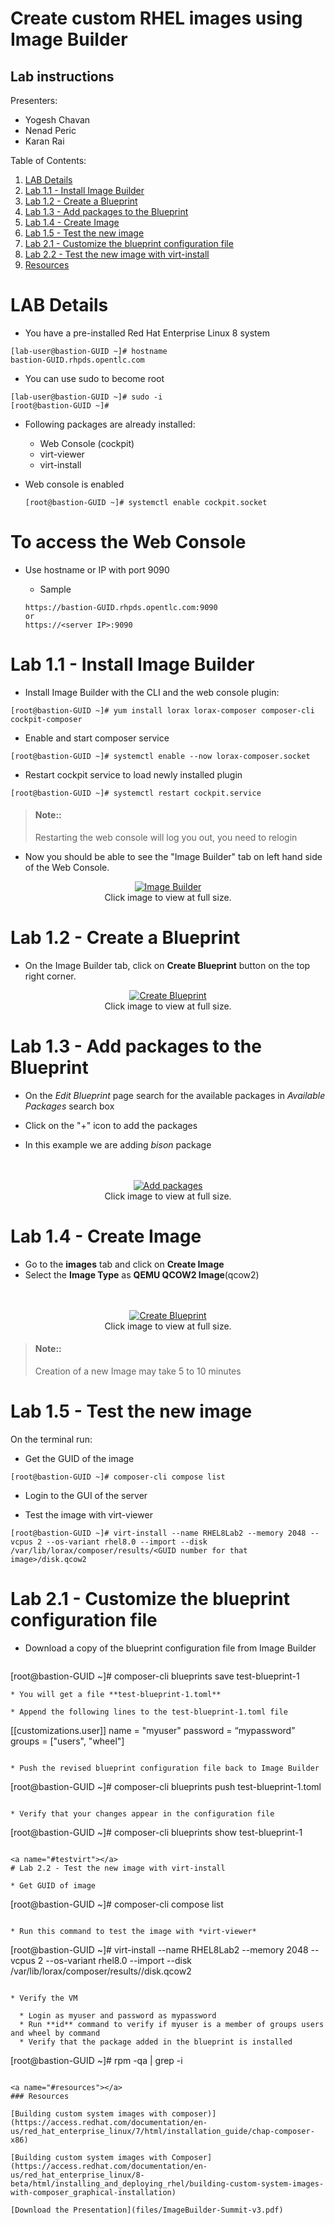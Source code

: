 # Create custom RHEL images using Image Builder
## Lab instructions


Presenters:
* Yogesh Chavan
* Nenad Peric
* Karan Rai

Table of Contents:

1. [ LAB Details ](#details)
2. [ Lab 1.1 - Install Image Builder ](#install)
3. [ Lab 1.2 - Create a Blueprint ](#create)
4. [ Lab 1.3 - Add packages to the Blueprint ](#add)
5. [ Lab 1.4 - Create Image ](#createimage)
6. [ Lab 1.5 - Test the new image ](#testimage)
7. [ Lab 2.1 - Customize the blueprint configuration file ](#custom)
8. [ Lab 2.2 - Test the new image with virt-install ](#testvirt)
9. [ Resources ](#resources)

<a name="details"></a>
# LAB Details


* You have a pre-installed Red Hat Enterprise Linux 8 system
~~~
[lab-user@bastion-GUID ~]# hostname
bastion-GUID.rhpds.opentlc.com
~~~


* You can use sudo to become root
~~~
[lab-user@bastion-GUID ~]# sudo -i
[root@bastion-GUID ~]#
~~~

* Following packages are already installed:
  * Web Console (cockpit)
  * virt-viewer
  * virt-install


* Web console is enabled
  ~~~
  [root@bastion-GUID ~]# systemctl enable cockpit.socket
  ~~~

# To access the Web Console
* Use hostname or IP with port 9090
  * Sample

  ~~~
  https://bastion-GUID.rhpds.opentlc.com:9090
  or
  https://<server IP>:9090
  ~~~

<a name="#install"></a>
# Lab 1.1 - Install Image Builder

* Install Image Builder with the CLI and the web console plugin:
~~~
[root@bastion-GUID ~]# yum install lorax lorax-composer composer-cli cockpit-composer
~~~

* Enable and start composer service
~~~
[root@bastion-GUID ~]# systemctl enable --now lorax-composer.socket
~~~

* Restart cockpit service to load newly installed plugin
~~~
[root@bastion-GUID ~]# systemctl restart cockpit.service
~~~

  > #### Note::
>
> Restarting the web console will log you out, you need to relogin

* Now you should be able to see the "Image Builder" tab on left hand side of the Web Console.
<center><a href="files/images/ib1.png" target="_blank"><img src="files/images/ib1.png" alt="Image Builder"></a><br/>Click image to view at full size.</center>

<a name="#create"></a>
# Lab 1.2 - Create a Blueprint

* On the Image Builder tab, click on **Create Blueprint** button on the top right corner.
<center><a href="files/images/ib1.png" target="_blank"><img src="files/images/ib1.png" alt="Create Blueprint"></a><br/>Click image to view at full size.</center>

<a name="#add"></a>
# Lab 1.3 - Add packages to the Blueprint

* On the *Edit Blueprint* page search for the available packages in *Available Packages* search box

* Click on the "+" icon to add the packages
* In this example we are adding *bison* package

<br>
<br>
<center><a href="files/images/ib2.png" target="_blank"><img src="files/images/ib2.png" alt="Add packages"></a><br/>Click image to view at full size.</center>

<a name="#createimage"></a>
# Lab 1.4 - Create Image


* Go to the **images** tab and click on **Create Image**
* Select the **Image Type** as **QEMU QCOW2 Image**(qcow2)


<br>
<br>
<center><a href="files/images/ib3.png" target="_blank"><img src="files/images/ib3.png" alt="Create Blueprint"></a><br/>Click image to view at full size.</center>


> #### Note::
>
> Creation of a new Image may take 5 to 10 minutes

<a name="#testimage"></a>

# Lab 1.5 - Test the new image

On the terminal run:

* Get the GUID of the image
~~~
[root@bastion-GUID ~]# composer-cli compose list
~~~

* Login to the GUI of the server

* Test the image with virt-viewer
~~~
[root@bastion-GUID ~]# virt-install --name RHEL8Lab2 --memory 2048 --vcpus 2 --os-variant rhel8.0 --import --disk /var/lib/lorax/composer/results/<GUID number for that image>/disk.qcow2
~~~

<a name="#custom"></a>
# Lab 2.1 - Customize the blueprint configuration file

* Download a copy of the blueprint configuration file from Image Builder

  ~~~
[root@bastion-GUID ~]# composer-cli blueprints save test-blueprint-1
~~~
* You will get a file **test-blueprint-1.toml**

* Append the following lines to the test-blueprint-1.toml file
~~~
[[customizations.user]]
name = "myuser"
password = “mypassword”
groups = ["users", "wheel"]
~~~

* Push the revised blueprint configuration file back to Image Builder
~~~
[root@bastion-GUID ~]# composer-cli blueprints push test-blueprint-1.toml
~~~

* Verify that your changes appear in the configuration file
~~~
[root@bastion-GUID ~]# composer-cli blueprints show test-blueprint-1
~~~

<a name="#testvirt"></a>
# Lab 2.2 - Test the new image with virt-install

* Get GUID of image
~~~
[root@bastion-GUID ~]# composer-cli compose list
~~~

* Run this command to test the image with *virt-viewer*

  ~~~
[root@bastion-GUID ~]# virt-install --name RHEL8Lab2 --memory 2048 --vcpus 2 --os-variant rhel8.0 --import --disk /var/lib/lorax/composer/results/<GUID number for that image>/disk.qcow2
~~~

* Verify the VM

  * Login as myuser and password as mypassword
  * Run **id** command to verify if myuser is a member of groups users and wheel by command
  * Verify that the package added in the blueprint is installed
  ~~~
  [root@bastion-GUID ~]# rpm -qa | grep -i <package-name>
  ~~~

<a name="#resources"></a>
### Resources

[Building custom system images with composer)](https://access.redhat.com/documentation/en-us/red_hat_enterprise_linux/7/html/installation_guide/chap-composer-x86)

[Building custom system images with Composer](https://access.redhat.com/documentation/en-us/red_hat_enterprise_linux/8-beta/html/installing_and_deploying_rhel/building-custom-system-images-with-composer_graphical-installation)

[Download the Presentation](files/ImageBuilder-Summit-v3.pdf)
